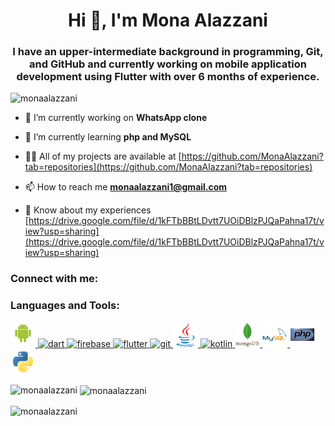 <h1 align="center">Hi 👋, I'm Mona Alazzani</h1>
<h3 align="center">I have an upper-intermediate background in programming, Git, and GitHub and currently working on mobile application development using Flutter with over 6 months of experience.</h3>

<p align="left"> <img src="https://komarev.com/ghpvc/?username=monaalazzani&label=Profile%20views&color=0e75b6&style=flat" alt="monaalazzani" /> </p>

- 🔭 I’m currently working on **WhatsApp clone**

- 🌱 I’m currently learning **php and MySQL**

- 👨‍💻 All of my projects are available at [https://github.com/MonaAlazzani?tab=repositories](https://github.com/MonaAlazzani?tab=repositories)

- 📫 How to reach me **monaalazzani1@gmail.com**

- 📄 Know about my experiences [https://drive.google.com/file/d/1kFTbBBtLDvtt7UOiDBlzPJQaPahna17t/view?usp=sharing](https://drive.google.com/file/d/1kFTbBBtLDvtt7UOiDBlzPJQaPahna17t/view?usp=sharing)

<h3 align="left">Connect with me:</h3>
<p align="left">
</p>

<h3 align="left">Languages and Tools:</h3>
<p align="left"> <a href="https://developer.android.com" target="_blank" rel="noreferrer"> <img src="https://raw.githubusercontent.com/devicons/devicon/master/icons/android/android-original-wordmark.svg" alt="android" width="40" height="40"/> </a> <a href="https://dart.dev" target="_blank" rel="noreferrer"> <img src="https://www.vectorlogo.zone/logos/dartlang/dartlang-icon.svg" alt="dart" width="40" height="40"/> </a> <a href="https://firebase.google.com/" target="_blank" rel="noreferrer"> <img src="https://www.vectorlogo.zone/logos/firebase/firebase-icon.svg" alt="firebase" width="40" height="40"/> </a> <a href="https://flutter.dev" target="_blank" rel="noreferrer"> <img src="https://www.vectorlogo.zone/logos/flutterio/flutterio-icon.svg" alt="flutter" width="40" height="40"/> </a> <a href="https://git-scm.com/" target="_blank" rel="noreferrer"> <img src="https://www.vectorlogo.zone/logos/git-scm/git-scm-icon.svg" alt="git" width="40" height="40"/> </a> <a href="https://www.java.com" target="_blank" rel="noreferrer"> <img src="https://raw.githubusercontent.com/devicons/devicon/master/icons/java/java-original.svg" alt="java" width="40" height="40"/> </a> <a href="https://kotlinlang.org" target="_blank" rel="noreferrer"> <img src="https://www.vectorlogo.zone/logos/kotlinlang/kotlinlang-icon.svg" alt="kotlin" width="40" height="40"/> </a> <a href="https://www.mongodb.com/" target="_blank" rel="noreferrer"> <img src="https://raw.githubusercontent.com/devicons/devicon/master/icons/mongodb/mongodb-original-wordmark.svg" alt="mongodb" width="40" height="40"/> </a> <a href="https://www.mysql.com/" target="_blank" rel="noreferrer"> <img src="https://raw.githubusercontent.com/devicons/devicon/master/icons/mysql/mysql-original-wordmark.svg" alt="mysql" width="40" height="40"/> </a> <a href="https://www.php.net" target="_blank" rel="noreferrer"> <img src="https://raw.githubusercontent.com/devicons/devicon/master/icons/php/php-original.svg" alt="php" width="40" height="40"/> </a> <a href="https://www.python.org" target="_blank" rel="noreferrer"> <img src="https://raw.githubusercontent.com/devicons/devicon/master/icons/python/python-original.svg" alt="python" width="40" height="40"/> </a> </p>

<p><img align="left" src="https://github-readme-stats.vercel.app/api/top-langs?username=monaalazzani&show_icons=true&locale=en&layout=compact" alt="monaalazzani" /></p>

<p>&nbsp;<img align="center" src="https://github-readme-stats.vercel.app/api?username=monaalazzani&show_icons=true&locale=en" alt="monaalazzani" /></p>

<p><img align="center" src="https://github-readme-streak-stats.herokuapp.com/?user=monaalazzani&" alt="monaalazzani" /></p>

